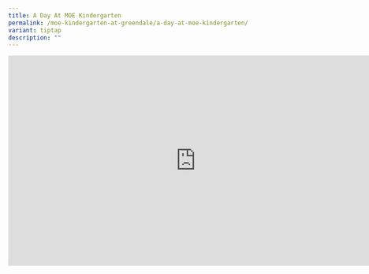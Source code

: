 ```yaml
---
title: A Day At MOE Kindergarten
permalink: /moe-kindergarten-at-greendale/a-day-at-moe-kindergarten/
variant: tiptap
description: ""
---
```

<div class="iframe-wrapper">
<iframe height="426" width="759" allowfullscreen="true" frameborder="0" src="https://www.youtube.com/embed/oKRiVun9jc0"></iframe>
</div>
<p></p>